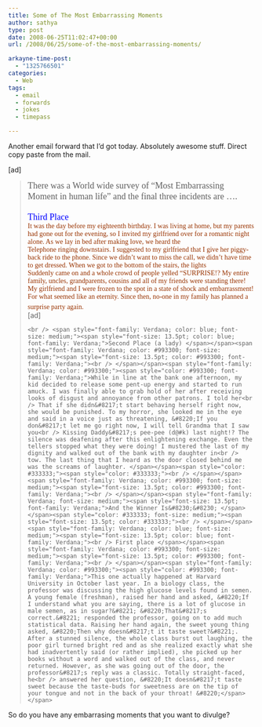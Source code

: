 ```yaml
---
title: Some of The Most Embarrassing Moments
author: sathya
type: post
date: 2008-06-25T11:02:47+00:00
url: /2008/06/25/some-of-the-most-embarrassing-moments/

arkayne-time-post:
  - "1325766501"
categories:
  - Web
tags:
  - email
  - forwards
  - jokes
  - timepass

---
```

Another email forward that I&#8217;d got today. Absolutely awesome stuff. Direct copy paste from the mail.

[ad]

> <p class="MsoNormal">
>   <p class="MsoNormal">
>     <span style="font-family: Verdana; font-size: medium;"><span style="font-size: 13.5pt; font-family: Verdana;">There was a World wide survey of &#8220;Most Embarrassing Moment in human life&#8221; and the final three incidents are &#8230;.<span style="color: #993300;"><span style="color: #993300;"> </span></span></span></span><span style="color: #333333; font-size: medium;"><span style="font-size: 13.5pt; color: #333333;"><br /> </span></span><span style="font-family: Verdana; color: blue; font-size: medium;"><span style="font-size: 13.5pt; color: blue; font-family: Verdana;"><br /> Third Place </span></span><span style="font-family: Verdana; color: #993300; font-size: medium;"><span style="font-size: 13.5pt; color: #993300; font-family: Verdana;"><br /> </span></span><span style="font-family: Verdana; color: #993300;"><span style="color: #993300; font-family: Verdana;">It was the day before my eighteenth birthday. I was living at home, but my parents had gone out for the evening, so I invited my girlfriend over for a romantic night alone. As we lay in bed after making love, we heard the<br /> Telephone ringing downstairs. I suggested to my girlfriend that I give her piggy-back ride to the phone. Since we didn&#8217;t want to miss the call, we didn&#8217;t have time to get dressed. When we got to the bottom of the stairs, the lights<br /> Suddenly came on and a whole crowd of people yelled &#8220;SURPRISE!? My entire family, uncles, grandparents, cousins and all of my friends were standing there! My girlfriend and I were frozen to the spot in a state of shock and embarrassment!<br /> For what seemed like an eternity. Since then, no-one in my family has planned a surprise party again. </span></span><span style="color: #333333; font-size: medium;"><span style="font-size: 13.5pt; color: #333333;"><br /> </span></span><!--more-->[ad]
>     
>     <br /> <span style="font-family: Verdana; color: blue; font-size: medium;"><span style="font-size: 13.5pt; color: blue; font-family: Verdana;">Second Place (a lady) </span></span><span style="font-family: Verdana; color: #993300; font-size: medium;"><span style="font-size: 13.5pt; color: #993300; font-family: Verdana;"><br /> </span></span><span style="font-family: Verdana; color: #993300;"><span style="color: #993300; font-family: Verdana;">While in line at the bank one afternoon, my kid decided to release some pent-up energy and started to run amuck. I was finally able to grab hold of her after receiving looks of disgust and annoyance from other patrons. I told her<br /> That if she didn&#8217;t start behaving herself right now, she would be punished. To my horror, she looked me in the eye and said in a voice just as threatening, &#8220;If you don&#8217;t let me go right now, I will tell Grandma that I saw you<br /> Kissing Daddy&#8217;s pee-pee (d@#k) last night!? The silence was deafening after this enlightening exchange. Even the tellers stopped what they were doing! I mustered the last of my dignity and walked out of the bank with my daughter in<br /> tow. The last thing that I heard as the door closed behind me was the screams of laughter. </span></span><span style="color: #333333;"><span style="color: #333333;"><br /> </span></span><span style="font-family: Verdana; color: #993300; font-size: medium;"><span style="font-size: 13.5pt; color: #993300; font-family: Verdana;"><br /> </span></span><span style="font-family: Verdana; font-size: medium;"><span style="font-size: 13.5pt; font-family: Verdana;">And the Winner Is&#8230;&#8230; </span></span><span style="color: #333333; font-size: medium;"><span style="font-size: 13.5pt; color: #333333;"><br /> </span></span><span style="font-family: Verdana; color: blue; font-size: medium;"><span style="font-size: 13.5pt; color: blue; font-family: Verdana;"><br /> First place </span></span><span style="font-family: Verdana; color: #993300; font-size: medium;"><span style="font-size: 13.5pt; color: #993300; font-family: Verdana;"><br /> </span></span><span style="font-family: Verdana; color: #993300;"><span style="color: #993300; font-family: Verdana;">This one actually happened at Harvard University in October last year. In a biology class, the professor was discussing the high glucose levels found in semen. A young female (freshman), raised her hand and asked, &#8220;If I understand what you are saying, there is a lot of glucose in male semen, as in sugar?&#8221; &#8220;That&#8217;s correct.&#8221; responded the professor, going on to add much statistical data. Raising her hand again, the sweet young thing asked, &#8220;Then why doesn&#8217;t it taste sweet?&#8221;. After a stunned silence, the whole class burst out laughing, the poor girl turned bright red and as she realized exactly what she had inadvertently said (or rather implied), she picked up her books without a word and walked out of the class, and never returned. However, as she was going out of the door, the professor&#8217;s reply was a classic. Totally straight-faced, he<br /> answered her question, &#8220;It doesn&#8217;t taste sweet because the taste-buds for sweetness are on the tip of your tongue and not in the back of your throat! &#8220;</span></span>
>   </p></blockquote> 
>   
>   <p class="MsoNormal">
>     So do you have any embarrasing moments that you want to divulge?
>   </p>
